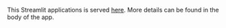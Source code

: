 This Streamlit applications is served [here](https://share.streamlit.io/drorata/piecewise-linear-regression/main/main_app.py).
More details can be found in the body of the app.
